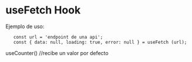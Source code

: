 # useFetch Hook

Ejemplo de uso:
```
   const url = 'endpoint de una api';
   const { data: null, loading: true, error: null } = useFetch (url);
```

useCounter() //recibe un valor por defecto